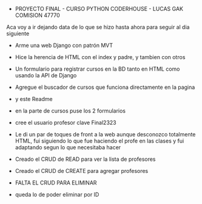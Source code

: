 - PROYECTO FINAL - CURSO PYTHON CODERHOUSE - LUCAS GAK COMISION 47770

Aca voy a ir dejando data de lo que se hizo hasta ahora para seguir al dia siguiente
- Arme una web Django con patrón MVT
- Hice la herencia de HTML con el index y padre, y tambien con otros
- Un formulario para registrar cursos en la BD tanto en HTML como usando la API de Django
- Agregue el buscador de cursos que funciona directamente en la pagina
- y este Readme
- en la parte de cursos puse los 2 formularios
- cree el usuario profesor clave Final2323
- Le di un par de toques de front a la web aunque desconozco totalmente HTML, fui siguiendo lo que fue haciendo el profe en las clases
 y fui adaptando segun lo que necesitaba hacer
 
- Creado el CRUD de READ para ver la lista de profesores

- Creado el CRUD de CREATE para agregar profesores

- FALTA EL CRUD PARA ELIMINAR

- queda lo de poder eliminar por ID

